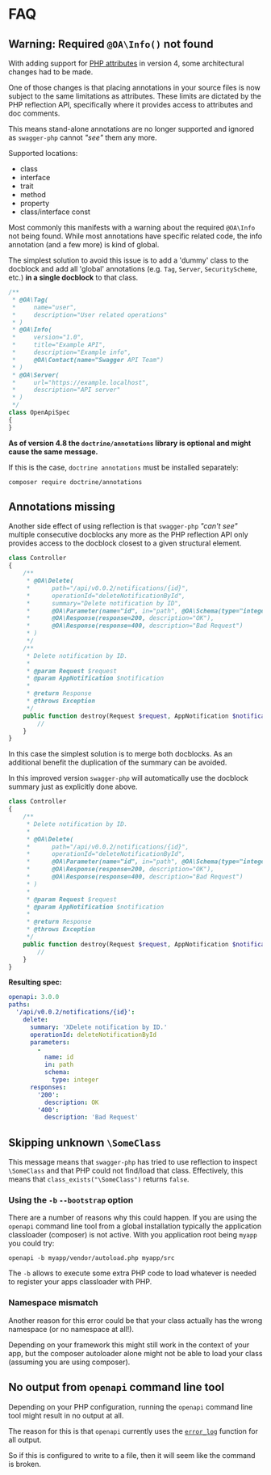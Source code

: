 # FAQ

## Warning: Required `@OA\Info()` not found

With adding support for [PHP attributes](https://www.php.net/manual/en/language.attributes.php) in version 4, some
architectural changes had to be made.

One of those changes is that placing annotations in your source files is now subject to the same limitations as attributes.
These limits are dictated by the PHP reflection API, specifically where it provides access to attributes and doc comments.

This means stand-alone annotations are no longer supported and ignored as `swagger-php` cannot _"see"_ them any more.

Supported locations:
* class
* interface
* trait
* method
* property
* class/interface const

Most commonly this manifests with a warning about the required `@OA\Info` not being found. While most annotations have specific
related code, the info annotation (and a few more) is kind of global.

The simplest solution to avoid this issue is to add a 'dummy' class to the docblock and add
all 'global' annotations (e.g. `Tag`, `Server`, `SecurityScheme`, etc.) **in a single docblock** to that class.

```php
/**
 * @OA\Tag(
 *     name="user",
 *     description="User related operations"
 * )
 * @OA\Info(
 *     version="1.0",
 *     title="Example API",
 *     description="Example info",
 *     @OA\Contact(name="Swagger API Team")
 * )
 * @OA\Server(
 *     url="https://example.localhost",
 *     description="API server"
 * )
 */
class OpenApiSpec
{
}
```

**As of version 4.8 the `doctrine/annotations` library is optional and might cause the same message.**

If this is the case, `doctrine annotations` must be installed separately:
```shell
composer require doctrine/annotations
```

## Annotations missing

Another side effect of using reflection is that `swagger-php` _"can't see"_ multiple consecutive docblocks any more as the PHP reflection API only provides access to the docblock closest to a given structural element.

```php
class Controller
{
    /**
     * @OA\Delete(
     *      path="/api/v0.0.2/notifications/{id}",
     *      operationId="deleteNotificationById",
     *      summary="Delete notification by ID",
     *      @OA\Parameter(name="id", in="path", @OA\Schema(type="integer")),
     *      @OA\Response(response=200, description="OK"),
     *      @OA\Response(response=400, description="Bad Request")
     * )
     */
    /**
     * Delete notification by ID.
     *
     * @param Request $request
     * @param AppNotification $notification
     *
     * @return Response
     * @throws Exception
     */
    public function destroy(Request $request, AppNotification $notification) {
        //
    }
}
```

In this case the simplest solution is to merge both docblocks. As an additional benefit the duplication of the summary can be avoided.

In this improved version `swagger-php` will automatically use the docblock summary just as explicitly done above.

```php
class Controller
{
    /**
     * Delete notification by ID.
     *
     * @OA\Delete(
     *      path="/api/v0.0.2/notifications/{id}",
     *      operationId="deleteNotificationById",
     *      @OA\Parameter(name="id", in="path", @OA\Schema(type="integer")),
     *      @OA\Response(response=200, description="OK"),
     *      @OA\Response(response=400, description="Bad Request")
     * )
     *
     * @param Request $request
     * @param AppNotification $notification
     *
     * @return Response
     * @throws Exception
     */
    public function destroy(Request $request, AppNotification $notification) {
        //
    }
}
```

**Resulting spec:**
```yaml
openapi: 3.0.0
paths:
  '/api/v0.0.2/notifications/{id}':
    delete:
      summary: 'XDelete notification by ID.'
      operationId: deleteNotificationById
      parameters:
        -
          name: id
          in: path
          schema:
            type: integer
      responses:
        '200':
          description: OK
        '400':
          description: 'Bad Request'

```

## Skipping unknown `\SomeClass`

This message means that `swagger-php` has tried to use reflection to inspect `\SomeClass` and that PHP could not find/load
that class. Effectively, this means that `class_exists("\SomeClass")` returns `false`.

### Using the `-b` `--bootstrap` option

There are a number of reasons why this could happen. If you are using the `openapi` command line tool from a global
installation typically the application classloader (composer) is not active.
With you application root being `myapp` you could try:

```shell
openapi -b myapp/vendor/autoload.php myapp/src
```

The `-b` allows to execute some extra PHP code to load whatever is needed to register your apps classloader with PHP.

### Namespace mismatch

Another reason for this error could be that your class actually has the wrong namespace (or no namespace at all!).

Depending on your framework this might still work in the context of your app, but the composer autoloader
alone might not be able to load your class (assuming you are using composer).

## No output from `openapi` command line tool

Depending on your PHP configuration, running the `openapi` command line tool might result in no output at all.

The reason for this is that `openapi` currently uses the [`error_log`](https://www.php.net/manual/en/function.error-log.php)
function for all output.

So if this is configured to write to a file, then it will seem like the command is broken.
